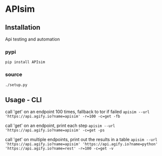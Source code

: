# APIsim

## Installation
Api testing and automation
### pypi
`pip install APIsim`

### source
`./setup.py`
## Usage - CLI

call 'get' on an endpoint 100 times, fallback to tor if failed
`apisim --url 'https://api.agify.io?name=apisim' -r=100 -c=get -fb`

call 'get' on an endpoint, print each step
`apisim --url 'https://api.agify.io?name=apisim' -c=get -ps`

call 'get' on multiple endpoints, print out the results in a table
`apisim --url 'https://api.agify.io?name=apisim' 'https://api.agify.io?name=python' 'https://api.agify.io?name=rest' -r=100 -c=get -v`